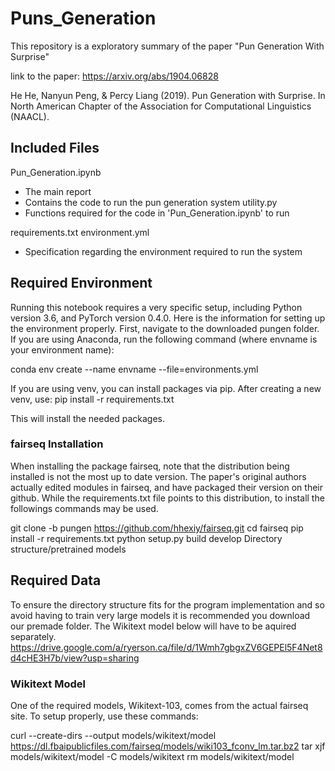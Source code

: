 # Puns_Generation

This repository is a exploratory summary of the paper "Pun Generation With Surprise"

link to the paper: https://arxiv.org/abs/1904.06828

He He, Nanyun Peng, & Percy Liang (2019). Pun Generation with Surprise. In North American Chapter of the Association for Computational Linguistics (NAACL).

## Included Files
Pun_Generation.ipynb
  - The main report
  - Contains the code to run the pun generation system
utility.py
  - Functions required for the code in 'Pun_Generation.ipynb' to run

requirements.txt 
environment.yml
  - Specification regarding the environment required to run the system

## Required Environment 
Running this notebook requires a very specific setup, including Python version 3.6, and PyTorch version 0.4.0. Here is the information for setting up the environment properly.
First, navigate to the downloaded pungen folder.
If you are using Anaconda, run the following command (where envname is your environment name):

conda env create --name envname --file=environments.yml

If you are using venv, you can install packages via pip. After creating a new venv, use:
pip install -r requirements.txt

This will install the needed packages.

### fairseq Installation
When installing the package fairseq, note that the distribution being installed is not the most up to date version. The paper's original authors actually edited modules in fairseq, and have packaged their version on their github. While the requirements.txt file points to this distribution, to install the followings commands may be used.

git clone -b pungen https://github.com/hhexiy/fairseq.git
cd fairseq
pip install -r requirements.txt
python setup.py build develop
Directory structure/pretrained models

## Required Data

To ensure the directory structure fits for the program implementation and so avoid having to train very large models it is recommended you download our premade folder. The Wikitext model below will have to be aquired separately. https://drive.google.com/a/ryerson.ca/file/d/1Wmh7gbgxZV6GEPEl5F4Net8d4cHE3H7b/view?usp=sharing

### Wikitext Model

One of the required models, Wikitext-103, comes from the actual fairseq site. To setup properly, use these commands:

curl --create-dirs --output models/wikitext/model https://dl.fbaipublicfiles.com/fairseq/models/wiki103_fconv_lm.tar.bz2
tar xjf models/wikitext/model -C models/wikitext
rm models/wikitext/model
